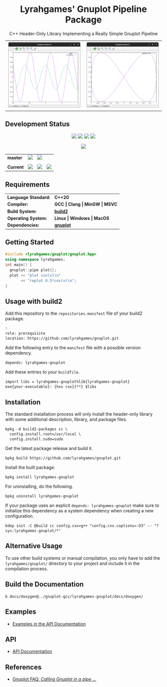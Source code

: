 <h1 align="center">
    Lyrahgames' Gnuplot Pipeline Package
</h1>

<p align="center">
    C++ Header-Only Library Implementing a Really Simple Gnuplot Pipeline
</p>

<table align="center">
    <tr>
        <td><img src="docs/images/example_basic.png" width="300"/></td>
        <td><img src="docs/images/example_file.png" width="300"/></td>
    </tr>
</table>

## Development Status

<p align="center">
    <img src="https://img.shields.io/github/languages/top/lyrahgames/gnuplot.svg?style=for-the-badge">
    <img src="https://img.shields.io/github/languages/code-size/lyrahgames/gnuplot.svg?style=for-the-badge">
    <img src="https://img.shields.io/github/repo-size/lyrahgames/gnuplot.svg?style=for-the-badge">
    <a href="COPYING.md">
        <img src="https://img.shields.io/github/license/lyrahgames/gnuplot.svg?style=for-the-badge&color=blue">
    </a>
</p>

<p align="center">
    <a href="https://lyrahgames.github.io/gnuplot">
        <img src="https://img.shields.io/website/https/lyrahgames.github.io/gnuplot.svg?down_message=offline&label=Documentation&style=for-the-badge&up_color=blue&up_message=online">
    </a>
</p>

<b>
<table align="center">
    <tr>
        <td>
            master
        </td>
        <td>
            <a href="https://github.com/lyrahgames/gnuplot">
                <img src="https://img.shields.io/github/last-commit/lyrahgames/gnuplot/master.svg?logo=github&logoColor=white">
            </a>
        </td>    
        <!-- <td>
            <a href="https://circleci.com/gh/lyrahgames/gnuplot/tree/master"><img src="https://circleci.com/gh/lyrahgames/gnuplot/tree/master.svg?style=svg"></a>
        </td> -->
        <!-- <td>
            <a href="https://codecov.io/gh/lyrahgames/gnuplot">
              <img src="https://codecov.io/gh/lyrahgames/gnuplot/branch/master/graph/badge.svg" />
            </a>
        </td> -->
        <td>
            <a href="https://ci.stage.cppget.org/?builds=lyrahgames-gnuplot&pv=&tc=*&cf=&mn=&tg=&rs=*">
                <img src="https://img.shields.io/badge/b|2 ci.stage.cppget.org-Click here!-blue">
            </a>
        </td>
    </tr>
    <!-- <tr>
        <td>
            develop
        </td>
        <td>
            <a href="https://github.com/lyrahgames/gnuplot/tree/develop">
                <img src="https://img.shields.io/github/last-commit/lyrahgames/gnuplot/develop.svg?logo=github&logoColor=white">
            </a>
        </td>    
        <td>
            <a href="https://circleci.com/gh/lyrahgames/gnuplot/tree/develop"><img src="https://circleci.com/gh/lyrahgames/gnuplot/tree/develop.svg?style=svg"></a>
        </td>
        <td>
            <a href="https://codecov.io/gh/lyrahgames/gnuplot">
              <img src="https://codecov.io/gh/lyrahgames/gnuplot/branch/develop/graph/badge.svg" />
            </a>
        </td>
    </tr> -->
    <tr>
        <td>
        </td>
    </tr>
    <tr>
        <td>
            Current
        </td>
        <td>
            <a href="https://github.com/lyrahgames/gnuplot">
                <img src="https://img.shields.io/github/commit-activity/y/lyrahgames/gnuplot.svg?logo=github&logoColor=white">
            </a>
        </td>
        <!-- <td>
            <img src="https://img.shields.io/github/release/lyrahgames/gnuplot.svg?logo=github&logoColor=white">
        </td>
        <td>
            <img src="https://img.shields.io/github/release-pre/lyrahgames/gnuplot.svg?label=pre-release&logo=github&logoColor=white">
        </td> -->
        <td>
            <img src="https://img.shields.io/github/tag/lyrahgames/gnuplot.svg?logo=github&logoColor=white">
        </td>
        <td>
            <img src="https://img.shields.io/github/tag-date/lyrahgames/gnuplot.svg?label=latest%20tag&logo=github&logoColor=white">
        </td>
        <!-- <td>
            <a href="https://queue.cppget.org/gnuplot">
                <img src="https://img.shields.io/website/https/queue.cppget.org/gnuplot.svg?down_message=empty&down_color=blue&label=b|2%20queue.cppget.org&up_color=orange&up_message=running">
            </a>
        </td> -->
    </tr>
</table>
</b>

## Requirements
<b>
<table>
    <tr>
        <td>Language Standard:</td>
        <td>C++20</td>
    </tr>
    <tr>
        <td>Compiler:</td>
        <td>
            GCC | Clang | MinGW | MSVC
        </td>
    </tr>
    <tr>
        <td>Build System:</td>
        <td>
            <a href="https://build2.org/">build2</a>
        </td>
    </tr>
    <tr>
        <td>Operating System:</td>
        <td>
            Linux | Windows | MacOS
        </td>
    </tr>
    <tr>
        <td>Dependencies:</td>
        <td>
            <a href="http://www.gnuplot.info/">
                gnuplot
            </a>
        </td>
    </tr>
</table>
</b>

## Getting Started

```c++
#include <lyrahgames/gnuplot/gnuplot.hpp>
using namespace lyrahgames;
int main() {
  gnuplot::pipe plot{};
  plot << "plot sin(x)\n"
       << "replot 0.5*cos(x)\n";
}
```

## Usage with build2
Add this repository to the `repositories.manifest` file of your build2 package.

    :
    role: prerequisite
    location: https://github.com/lyrahgames/gnuplot.git

Add the following entry to the `manifest` file with a possible version dependency.

    depends: lyrahgames-gnuplot

Add these entries to your `buildfile`.

    import libs = lyrahgames-gnuplot%lib{lyrahgames-gnuplot}
    exe{your-executable}: {hxx cxx}{**} $libs


## Installation
The standard installation process will only install the header-only library with some additional description, library, and package files.

    bpkg -d build2-packages cc \
      config.install.root=/usr/local \
      config.install.sudo=sudo

Get the latest package release and build it.

    bpkg build https://github.com/lyrahgames/gnuplot.git

Install the built package.

    bpkg install lyrahgames-gnuplot

For uninstalling, do the following.

    bpkg uninstall lyrahgames-gnuplot

If your package uses an explicit `depends: lyrahgames-gnuplot` make sure to initialize this dependency as a system dependency when creating a new configuration.

    bdep init -C @build cc config.cxx=g++ "config.cxx.coptions=-O3" -- "?sys:lyrahgames-gnuplot/*"

## Alternative Usage
To use other build systems or manual compilation, you only have to add the `lyrahgames/gnuplot/` directory to your project and include it in the compilation process.

## Build the Documentation

    b docs/doxygen@../gnuplot-gcc/lyrahgames-gnuplot/docs/doxygen/

## Examples
- [Examples in the API Documentation](https://lyrahgames.github.io/gnuplot/examples.html)

## API
- [API Documentation](https://lyrahgames.github.io/gnuplot/)

## References
- [Gnuplot FAQ: *Calling Gnuplot in a pipe ...*](http://www.gnuplot.info/faq/faq.html#x1-810008.8)
